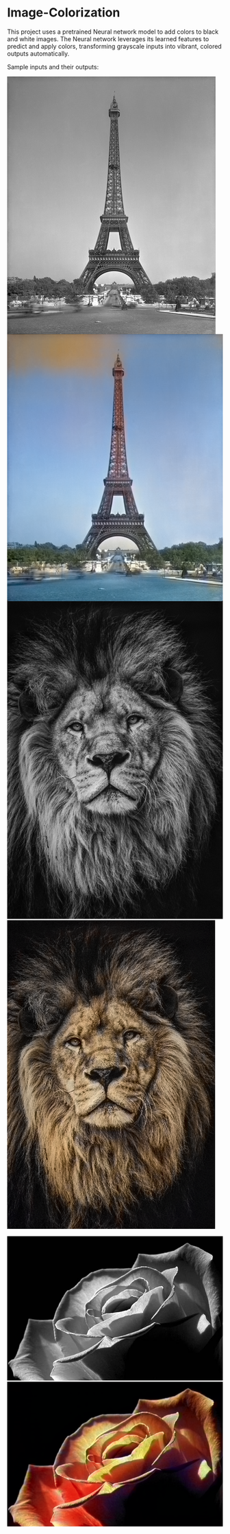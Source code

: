 # Image-Colorization

This project uses a pretrained Neural network model to add colors to black and white images. The Neural network leverages its learned features to predict and apply colors, transforming grayscale inputs into vibrant, colored outputs automatically.

Sample inputs and their outputs:


<img src="sample/your_img_file_name.jpg" style="float:left; margin-right:10px;">
<img src="sample/eiffel_colored.png" style="float:left;">
         
![Black and White](sample/lion.jpg)   ![Colored](sample/lion_colored.png)

![Black and White](sample/rose.jpg)   ![Colored](sample/rose_colored.png)
